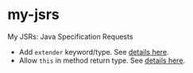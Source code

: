 # my-jsrs
My JSRs: Java Specification Requests
- Add `extender` keyword/type. See [details here](./JSR_1_extender_keyword.md).
- Allow `this` in method return type. See [details here](./JSR2_allow_this_in_method_return_type.md).
